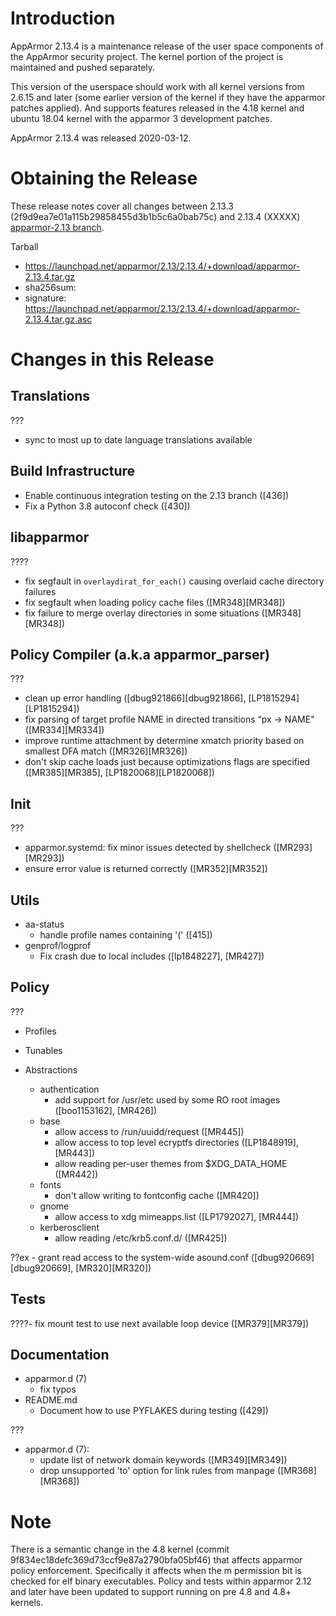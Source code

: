 Introduction
============

AppArmor 2.13.4 is a maintenance release of the user space components
of the AppArmor security project. The kernel portion of the project
is maintained and pushed separately.

This version of the userspace should work with all kernel versions from
2.6.15 and later (some earlier version of the kernel if they have the
apparmor patches applied). And supports features released in the 4.18
kernel and ubuntu 18.04 kernel with the apparmor 3 development patches.

AppArmor 2.13.4 was released 2020-03-12.


# Obtaining the Release
These release notes cover all changes between 2.13.3 (2f9d9ea7e01a115b29858455d3b1b5c6a0bab75c) and 2.13.4 (XXXXX) [apparmor-2.13 branch](https://gitlab.com/apparmor/apparmor/tree/apparmor-2.13).

Tarball
-   <https://launchpad.net/apparmor/2.13/2.13.4/+download/apparmor-2.13.4.tar.gz>
-   sha256sum: 
-   signature: <https://launchpad.net/apparmor/2.13/2.13.4/+download/apparmor-2.13.4.tar.gz.asc>

# Changes in this Release

Translations
--------------
???
- sync to most up to date language translations available

Build Infrastructure
--------------------
- Enable continuous integration testing on the 2.13 branch ([436])
- Fix a Python 3.8 autoconf check ([430])

libapparmor
-----------
????
- fix segfault in `overlaydirat_for_each()` causing overlaid cache directory failures
- fix segfault when loading policy cache files ([MR348][MR348])
- fix failure to merge overlay directories in some situations ([MR348][MR348])

Policy Compiler (a.k.a apparmor\_parser)
----------------------------------------
???

- clean up error handling ([dbug921866][dbug921866], [LP1815294][LP1815294])
- fix parsing of target profile NAME in directed transitions “px -> NAME" ([MR334][MR334])
- improve runtime attachment by determine xmatch priority based on smallest DFA match ([MR326][MR326])
- don't skip cache loads just because optimizations flags are specified
  ([MR385][MR385], [LP1820068][LP1820068])

Init
----
???

- apparmor.systemd: fix minor issues detected by shellcheck ([MR293][MR293])
- ensure error value is returned correctly ([MR352][MR352])

Utils
-----
- aa-status
  - handle profile names containing '(' ([415])
- genprof/logprof
  - Fix crash due to local includes ([lp1848227], [MR427])


Policy
------
???

- Profiles


- Tunables

- Abstractions
  - authentication
    - add support for /usr/etc used by some RO root images ([boo1153162], [MR426]) 
  - base
    - allow access to /run/uuidd/request ([MR445])
    - allow access to top level ecryptfs directories ([LP1848919], [MR443])
    - allow reading per-user themes from $XDG_DATA_HOME ([MR442])
  - fonts
    - don't allow writing to fontconfig cache ([MR420])
  - gnome
    - allow access to xdg mimeapps.list ([LP1792027], [MR444])
  - kerberosclient
    - allow reading /etc/krb5.conf.d/ ([MR425])





??ex    - grant read access to the system-wide asound.conf ([dbug920669][dbug920669], [MR320][MR320])

Tests
-----

????- fix mount test to use next available loop device ([MR379][MR379])


Documentation
-------------

- apparmor.d (7)
  - fix typos
- README.md
  - Document how to use PYFLAKES during testing ([429])


???
- apparmor.d (7):
  - update list of network domain keywords ([MR349][MR349])
  - drop unsupported 'to' option for link rules from manpage ([MR368][MR368])

Note
====

There is a semantic change in the 4.8 kernel (commit
9f834ec18defc369d73ccf9e87a2790bfa05bf46) that affects apparmor policy
enforcement. Specifically it affects when the m permission bit is
checked for elf binary executables. Policy and tests within apparmor
2.12 and later have been updated to support running on pre 4.8 and 4.8+ kernels.
